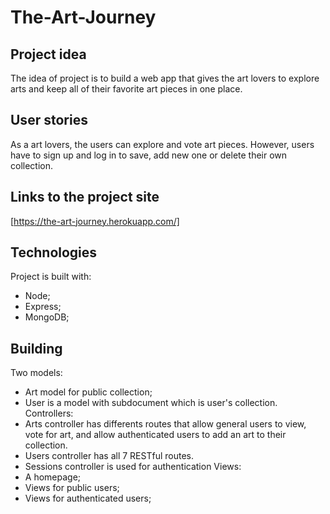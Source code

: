 # The-Art-Journey

## Project idea
The idea of project is to build a web app that gives the art lovers to explore arts and keep all of their favorite art pieces in one place.

## User stories
As a art lovers, the users can explore and vote art pieces. However, users have to sign up and log in to save, add new one or delete their own collection.

## Links to the project site
[https://the-art-journey.herokuapp.com/]

## Technologies
Project is built with:
- Node;
- Express;
- MongoDB;

## Building
Two models: 
- Art model for public collection;
- User is a model with subdocument which is user's collection.
Controllers:
- Arts controller has differents routes that allow general users to view, vote for art, and allow authenticated users to add an art to their collection.
- Users controller has all 7 RESTful routes.
- Sessions controller is used for authentication
Views:
- A homepage;
- Views for public users;
- Views for authenticated users;
